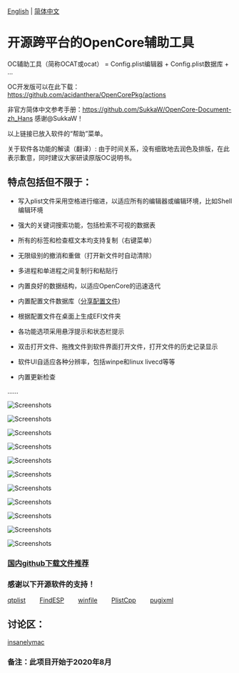 [English](https://github.com/ic005k/QtOpenCoreConfig/blob/master/READMe.md) | [简体中文](https://github.com/ic005k/QtOpenCoreConfig/blob/master/READMe-en.md)
# 开源跨平台的OpenCore辅助工具

OC辅助工具（简称OCAT或ocat） = Config.plist编辑器 + Config.plist数据库 + ...

OC开发版可以在此下载：https://github.com/acidanthera/OpenCorePkg/actions

非官方简体中文参考手册：https://github.com/SukkaW/OpenCore-Document-zh_Hans  感谢@SukkaW！

以上链接已放入软件的“帮助”菜单。

关于软件各功能的解读（翻译）: 由于时间关系，没有细致地去润色及排版，在此表示歉意，同时建议大家研读原版OC说明书。

## 特点包括但不限于：

* 写入plist文件采用空格进行缩进，以适应所有的编辑器或编辑环境，比如Shell编辑环境

* 强大的关键词搜索功能，包括检索不可视的数据表

* 所有的标签和检查框文本均支持复制（右键菜单）

* 无限级别的撤消和重做（打开新文件时自动清除）

* 多进程和单进程之间复制行和粘贴行

* 内置良好的数据结构，以适应OpenCore的迅速迭代

* 内置配置文件数据库（[分享配置文件](https://github.com/ic005k/QtOpenCoreConfigDatabase/issues))

* 根据配置文件在桌面上生成EFI文件夹

* 各功能选项采用悬浮提示和状态栏提示

* 双击打开文件、拖拽文件到软件界面打开文件，打开文件的历史记录显示

* 软件UI自适应各种分辨率，包括winpe和linux livecd等等

* 内置更新检查

......

![Screenshots](https://github.com/ic005k/QtOpenCoreConfig/blob/master/ocat0.png)

![Screenshots](https://github.com/ic005k/QtOpenCoreConfig/blob/master/ocat1.png)

![Screenshots](https://github.com/ic005k/QtOpenCoreConfig/blob/master/ocat2.png)

![Screenshots](https://github.com/ic005k/QtOpenCoreConfig/blob/master/ocat3.png)

![Screenshots](https://github.com/ic005k/QtOpenCoreConfig/blob/master/ocat4.png)

![Screenshots](https://github.com/ic005k/QtOpenCoreConfig/blob/master/ocat5.png)

![Screenshots](https://github.com/ic005k/QtOpenCoreConfig/blob/master/ocat6.png)

![Screenshots](https://github.com/ic005k/QtOpenCoreConfig/blob/master/ocat7.png)

![Screenshots](https://github.com/ic005k/QtOpenCoreConfig/blob/master/ocat8.png)

![Screenshots](https://github.com/ic005k/QtOpenCoreConfig/blob/master/ocat9.png)

![Screenshots](https://github.com/ic005k/QtOpenCoreConfig/blob/master/ocat10.png)


### [国内github下载文件推荐](https://toolwa.com/github/)

### 感谢以下开源软件的支持！

[qtplist](https://github.com/reillywatson/qtplist)&nbsp; &nbsp; &nbsp; &nbsp;
[FindESP](https://github.com/bluer007/FindESP)&nbsp; &nbsp; &nbsp; &nbsp;
[winfile](https://github.com/microsoft/winfile)&nbsp; &nbsp; &nbsp; &nbsp;
[PlistCpp](https://github.com/animetrics/PlistCpp)&nbsp; &nbsp; &nbsp; &nbsp;
[pugixml](https://github.com/zeux/pugixml)

## 讨论区：

[insanelymac](https://www.insanelymac.com/forum/topic/344752-open-source-cross-platform-opencore-configuration-file-editor/)


### 备注：此项目开始于2020年8月

